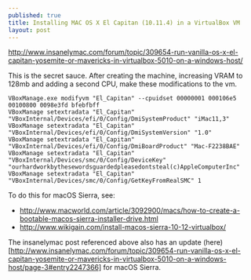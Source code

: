 ```yaml
---
published: true
title: Installing MAC OS X El Capitan (10.11.4) in a VirtualBox VM
layout: post
---
```


http://www.insanelymac.com/forum/topic/309654-run-vanilla-os-x-el-capitan-yosemite-or-mavericks-in-virtualbox-5010-on-a-windows-host/

This is the secret sauce. After creating the machine, increasing VRAM to 128mb and adding a second CPU, make these modifications to the vm.

```
VBoxManage.exe modifyvm "El_Capitan" --cpuidset 00000001 000106e5 00100800 0098e3fd bfebfbff
VBoxManage setextradata "El_Capitan" "VBoxInternal/Devices/efi/0/Config/DmiSystemProduct" "iMac11,3"
VBoxManage setextradata "El_Capitan" "VBoxInternal/Devices/efi/0/Config/DmiSystemVersion" "1.0"
VBoxManage setextradata "El_Capitan" "VBoxInternal/Devices/efi/0/Config/DmiBoardProduct" "Mac-F2238BAE"
VBoxManage setextradata "El_Capitan" "VBoxInternal/Devices/smc/0/Config/DeviceKey" "ourhardworkbythesewordsguardedpleasedontsteal(c)AppleComputerInc"
VBoxManage setextradata "El_Capitan" "VBoxInternal/Devices/smc/0/Config/GetKeyFromRealSMC" 1
```


To do this for macOS Sierra, see: 

* http://www.macworld.com/article/3092900/macs/how-to-create-a-bootable-macos-sierra-installer-drive.html
* http://www.wikigain.com/install-macos-sierra-10-12-virtualbox/

The insanelymac post referenced above also has an update (here)[http://www.insanelymac.com/forum/topic/309654-run-vanilla-os-x-el-capitan-yosemite-or-mavericks-in-virtualbox-5010-on-a-windows-host/page-3#entry2247366] for macOS Sierra.

